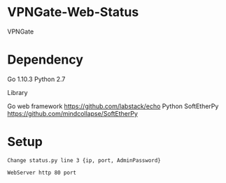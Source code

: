 # VPNGate-Web-Status
VPNGate

# Dependency

Go 1.10.3
Python 2.7

Library

Go web framework    https://github.com/labstack/echo
Python SoftEtherPy  https://github.com/mindcollapse/SoftEtherPy

# Setup

    Change status.py line 3 {ip, port, AdminPassword}

    WebServer http 80 port